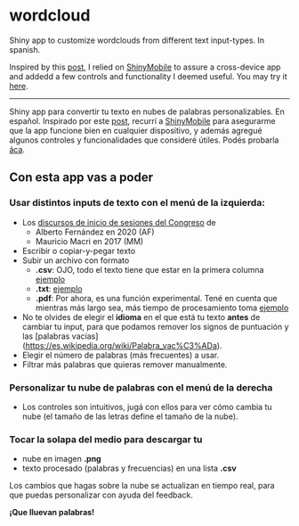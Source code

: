 # wordcloud
Shiny app to customize wordclouds from different text input-types. In spanish.

Inspired by this [post](https://www.statsandr.com/blog/draw-a-word-cloud-with-a-shiny-app/), I relied on [ShinyMobile](https://cran.r-project.org/web/packages/shinyMobile/) to assure a cross-device app and addedd a few controls and functionality I deemed useful.
You may try it [here](https://2exp3.shinyapps.io/wordcloud/).
***

Shiny app para convertir tu texto en nubes de palabras personalizables. En español.
Inspirado por este [post](https://www.statsandr.com/blog/draw-a-word-cloud-with-a-shiny-app/), recurrí a [ShinyMobile](https://cran.r-project.org/web/packages/shinyMobile/) para asegurarme que la app funcione bien en cualquier dispositivo, y además agregué algunos controles y funcionalidades que consideré útiles.
Podés probarla [áca](https://2exp3.shinyapps.io/wordcloud/).

## Con esta app vas a poder         
### Usar distintos inputs de texto con el **menú de la izquierda**:
- Los [discursos de inicio de sesiones del Congreso](https://www.casarosada.gob.ar/informacion/discursos?start=0) de 
  - Alberto Fernández en 2020 (AF)
  - Mauricio Macri en 2017 (MM)
- Escribir o copiar-y-pegar texto
- Subir un archivo con formato
  - **.csv**: OJO, todo el texto tiene que estar en la primera columna [ejemplo](https://www.github.com/2exp3/examples/JC.csv)
  - **.txt**: [ejemplo](https://www.github.com/2exp3/examples/JC.txt)
  - **.pdf**: Por ahora, es una función experimental. Tené en cuenta que mientras más largo sea, más tiempo de procesamiento toma [ejemplo](https://www.github.com/2exp3/examples/JC.pdf)
- No te olvides de elegir el <b>idioma</b> en el que está tu texto <b>antes</b> de cambiar tu input, para que podamos remover los signos de puntuación y las [palabras vacías] (https://es.wikipedia.org/wiki/Palabra_vac%C3%ADa).
- Elegir el número de palabras (más frecuentes) a usar.
- Filtrar más palabras que quieras remover manualmente.

### Personalizar tu nube de palabras con el **menú de la derecha**
- Los controles son intuitivos, jugá con ellos para ver cómo cambia tu nube (el tamaño de las letras define el tamaño de la nube).

### Tocar la solapa del medio para descargar tu
- nube en imagen **.png**
- texto procesado (palabras y frecuencias) en una lista **.csv**

Los cambios que hagas sobre la nube se actualizan en tiempo real, para que puedas personalizar con ayuda del feedback.

**¡Que lluevan palabras!**

